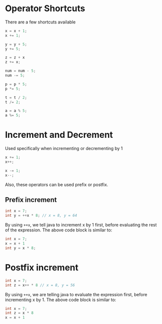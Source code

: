 # Operator Shortcuts

There are a few shortcuts available

```java
x = x + 1;
x += 1;

y = y + 5;
y += 5;

z = z + x
z += x;

num = num - 5;
num -= 5;

p = p * 5;
p *= 5;

t = t / 2;
t /= 2;

a = a % 5;
a %= 5;
```

# Increment and Decrement 

Used specifically when incrementing or decrementing by 1

```java
x += 1;
x++;

x -= 1;
x--;
```

Also, these operators can be used prefix or postfix. 

## Prefix increment

```java
int x = 7;
int y = ++x * 8; // x = 8, y = 64
```

By using `++x`, we tell java to increment x by 1 first, before evaluating the rest of the expression. The above code block is similar to:

```java
int x = 7;
x = x + 1
int y = x * 8;
```

# Postfix increment

```java
int x = 7;
int z = x++ * 8 // x = 8, y = 56
```

By using `++x`, we are telling java to evaluate the expression first, before incrementing x by 1. The above code block is similar to:

```java
int x = 7;
int z = x * 8
x = x + 1
```

